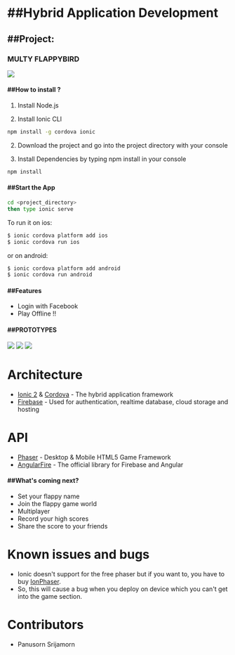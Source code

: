 <h1>##Hybrid Application Development</h1>


<h2>##Project:</h2>

<h3>MULTY FLAPPYBIRD</h3>

<img src="https://github.com/ffapns/MultiplayerFlappyBird/blob/master/Utilities/MultyFlappyBird@2x.png">


<h4>##How to install ?</h4>

1. Install Node.js

2. Install Ionic CLI
```bash
npm install -g cordova ionic
```

2. Download the project and go into the project directory with your console

3. Install Dependencies by typing npm install in your console
```bash
npm install
```


<h4>##Start the App</h4>

```bash
cd <project_directory>
then type ionic serve
```

To run it on ios:

```bash
$ ionic cordova platform add ios
$ ionic cordova run ios
```

or on android:
```bash
$ ionic cordova platform add android
$ ionic cordova run android
```



<h4>##Features</h4>

- Login with Facebook
- Play Offline !!


<h4>##PROTOTYPES</h4>

<img src="https://github.com/ffapns/MultiplayerFlappyBird/blob/Utilities/Screenshots/FlappybirdMainScreen.PNG">
<img src="https://github.com/ffapns/MultiplayerFlappyBird/blob/Utilities/Screenshots/FlappyBirdPlay.PNG">
<img src="https://github.com/ffapns/MultiplayerFlappyBird/blob/Utilities/Screenshots/FlappyBird%20GameOver.PNG">


# Architecture
- [Ionic 2](https://ionicframework.com) & [Cordova](https://cordova.apache.org) - The hybrid application framework
- [Firebase](https://firebase.google.com) - Used for authentication, realtime database, cloud storage and hosting


# API
- [Phaser](http://phaser.io/) - Desktop & Mobile HTML5 Game Framework
- [AngularFire](https://github.com/angular/angularfire2) - The official library for Firebase and Angular

<h4>##What's coming next?</h4>

- Set your flappy name 
- Join the flappy game world
- Multiplayer
- Record your high scores
- Share the score to your friends

# Known issues and bugs
- Ionic doesn't support for the free phaser but if you want to, you have to buy 
[IonPhaser](https://market.ionicframework.com/plugins/ionphaser).
- So, this will cause a bug when you deploy on device which you can't get into the game section.


# Contributors
- Panusorn Srijamorn
















